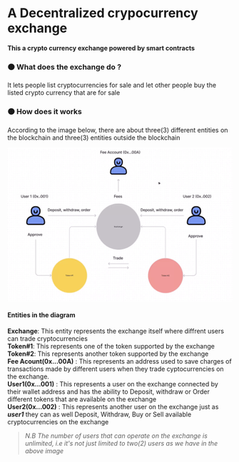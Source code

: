 # A Decentralized crypocurrency exchange

**This a crypto currency exchange powered by **smart contracts****

### 🟠 What does the exchange do ?
It lets people list cryptocurrencies for sale and let other people buy the listed crypto currency that are for sale

### 🟠 How does it works
According to the image below, there are about three(3) different entities on the blockchain and three(3) entities outside the blockchain

<img src="./public/assets/images/how-exchange-works.png" alt="drawing" style="width:600px; height: 400"/>


#### Entities in the diagram
**Exchange**: This entity represents the exchange itself where diffrent users can trade cryptocurrencies  
**Token#1**: This represents one of the token supported by the exchange  
**Token#2**: This represents another token supported by the exchange   
**Fee Acount(0x...00A)** : This represents an address used to save charges of transactions made by different users when they trade cyptocurrencies on the exchange.  
**User1(0x...001)** : This represents a user on the exchange connected by their wallet address and has the ability to Deposit, withdraw or Order different tokens that are available on the exchange  
**User2(0x...002)** : This represents another user on the exchange just as ***user1*** they can as well Deposit, Withdraw, Buy or Sell available cryptocurrencies on the exchange  
> *N.B The number of users that can operate on the exchange is unlimited, i.e it's not just limited to two(2) users as we have in the above image*  







